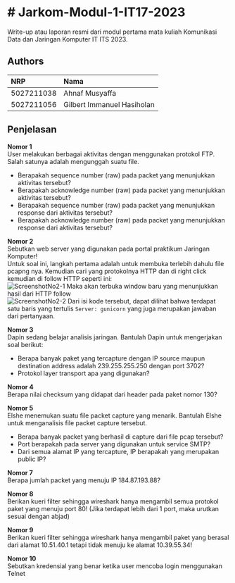 # # Jarkom-Modul-1-IT17-2023

Write-up atau laporan resmi dari modul pertama mata kuliah Komunikasi Data dan Jaringan Komputer IT ITS 2023.


## Authors

| NRP        | Nama                       |
| :--------  | :------------------------  |
| 5027211038 | Ahnaf Musyaffa             |
| 5027211056 | Gilbert Immanuel Hasiholan |

## Penjelasan

**Nomor 1**\
User melakukan berbagai aktivitas dengan menggunakan protokol FTP. Salah satunya adalah mengunggah suatu file.
* Berapakah sequence number (raw) pada packet yang menunjukkan aktivitas tersebut? 
* Berapakah acknowledge number (raw) pada packet yang menunjukkan aktivitas tersebut? 
* Berapakah sequence number (raw) pada packet yang menunjukkan response dari aktivitas tersebut?
* Berapakah acknowledge number (raw) pada packet yang menunjukkan response dari aktivitas tersebut?

**Nomor 2**\
Sebutkan web server yang digunakan pada portal praktikum Jaringan Komputer!\
Untuk soal ini, langkah pertama adalah untuk membuka terlebih dahulu file pcapng nya. Kemudian cari yang protokolnya HTTP dan di right click kemudian di follow HTTP seperti ini:\
![ScreenshotNo2-1](https://ibb.co/2ydKrFq)
Maka akan terbuka window baru yang menunjukkan hasil dari HTTP follow\
![ScreenshotNo2-2](https://ibb.co/st64Rq1)
Dari isi kode tersebut, dapat dilihat bahwa terdapat satu baris yang tertulis `Server: gunicorn` yang juga merupakan jawaban dari pertanyaan.

**Nomor 3**\
Dapin sedang belajar analisis jaringan. Bantulah Dapin untuk mengerjakan soal berikut:
* Berapa banyak paket yang tercapture dengan IP source maupun destination address adalah 239.255.255.250 dengan port 3702?
* Protokol layer transport apa yang digunakan?

**Nomor 4**\
Berapa nilai checksum yang didapat dari header pada paket nomor 130?

**Nomor 5**\
Elshe menemukan suatu file packet capture yang menarik. Bantulah Elshe untuk menganalisis file packet capture tersebut.
* Berapa banyak packet yang berhasil di capture dari file pcap tersebut?
* Port berapakah pada server yang digunakan untuk service SMTP?
* Dari semua alamat IP yang tercapture, IP berapakah yang merupakan public IP?

**Nomor 7**\
Berapa jumlah packet yang menuju IP 184.87.193.88?

**Nomor 8**\
Berikan kueri filter sehingga wireshark hanya mengambil semua protokol paket yang menuju port 80! (Jika terdapat lebih dari 1 port, maka urutkan sesuai dengan abjad)

**Nomor 9**\
Berikan kueri filter sehingga wireshark hanya mengambil paket yang berasal dari alamat 10.51.40.1 tetapi tidak menuju ke alamat 10.39.55.34!

**Nomor 10**\
Sebutkan kredensial yang benar ketika user mencoba login menggunakan Telnet
